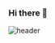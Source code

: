 ### Hi there 👋

![header](https://capsule-render.vercel.app/api?type=waving&color=auto&height=300&section=header&text=whale_Hertz&fontSize=90)
